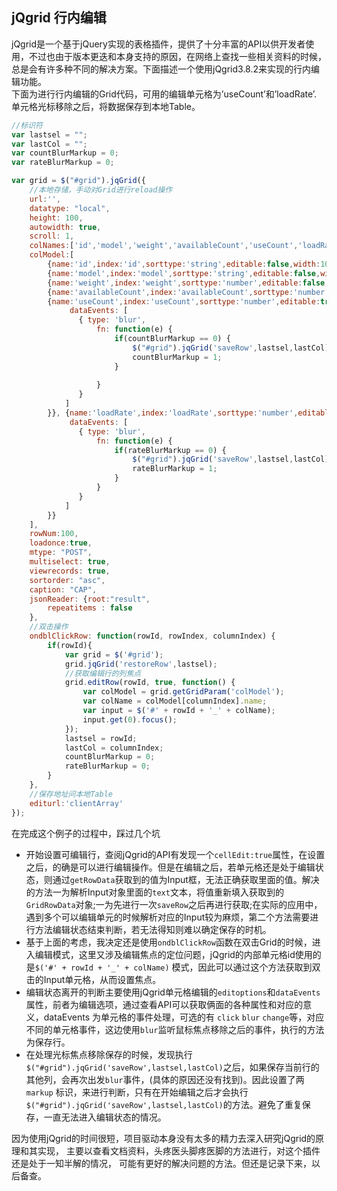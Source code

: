 ## jQgrid 行内编辑
jQgrid是一个基于jQuery实现的表格插件，提供了十分丰富的API以供开发者使用，不过也由于版本更迭和本身支持的原因，在网络上查找一些相关资料的时候，总是会有许多种不同的解决方案。下面描述一个使用jQgrid3.8.2来实现的行内编辑功能。  
下面为进行行内编辑的Grid代码，可用的编辑单元格为’useCount’和’loadRate’. 单元格光标移除之后，将数据保存到本地Table。  

````javascript
//标识符
var lastsel = "";
var lastCol = "";
var countBlurMarkup = 0;
var rateBlurMarkup = 0;

var grid = $("#grid").jqGrid({
	//本地存储，手动对Grid进行reload操作
   	url:'',
	datatype: "local",
	height: 100,
	autowidth: true,
	scroll: 1,
	colNames:['id','model','weight','availableCount','useCount','loadRate'],
   	colModel:[
	    {name:'id',index:'id',sorttype:'string',editable:false,width:10,hidden:true},
   		{name:'model',index:'model',sorttype:'string',editable:false,width:50},
   		{name:'weight',index:'weight',sorttype:'number',editable:false,width:50},
   		{name:'availableCount',index:'availableCount',sorttype:'number',editable:false,width:50},
   		{name:'useCount',index:'useCount',sorttype:'number',editable:true,width:50,editoptions: {
             dataEvents: [
               { type: 'blur',
                   fn: function(e) {
                	   if(countBlurMarkup == 0) {
                		   $("#grid").jqGrid('saveRow',lastsel,lastCol);
                		   countBlurMarkup = 1;
                	   }
                	  
                   }
               }
            ]
        }}, {name:'loadRate',index:'loadRate',sorttype:'number',editable:true,width:50,editoptions: {
             dataEvents: [
               { type: 'blur',
                   fn: function(e) {
                	   if(rateBlurMarkup == 0) {
                		   $("#grid").jqGrid('saveRow',lastsel,lastCol);
                		   rateBlurMarkup = 1;
                	   }
                   }
               }
            ]
		}}
   	],
   	rowNum:100,
	loadonce:true,
   	mtype: "POST",
	multiselect: true,
	viewrecords: true,
	sortorder: "asc",
	caption: "CAP",
   	jsonReader: {root:"result",
        repeatitems : false
    },
    //双击操作
    ondblClickRow: function(rowId, rowIndex, columnIndex) {
    	if(rowId){
    		var grid = $('#grid');
    		grid.jqGrid('restoreRow',lastsel);
    		//获取编辑行的列焦点
    		grid.editRow(rowId, true, function() {
    		    var colModel = grid.getGridParam('colModel');
    		    var colName = colModel[columnIndex].name;
    		    var input = $('#' + rowId + '_' + colName);
    		    input.get(0).focus();
    		});
    		lastsel = rowId;
    		lastCol = columnIndex;
    		countBlurMarkup = 0;
    		rateBlurMarkup = 0;
    	}
    },
    //保存地址问本地Table
    editurl:'clientArray'
});
````

在完成这个例子的过程中，踩过几个坑

- 开始设置可编辑行，查阅jQgrid的API有发现一个`cellEdit:true`属性，在设置之后，的确是可以进行编辑操作。但是在编辑之后，若单元格还是处于编辑状态，则通过`getRowData`获取到的值为Input框，无法正确获取里面的值。解决的方法一为解析Input对象里面的`text`文本，将值重新填入获取到的`GridRowData`对象;一为先进行一次`saveRow`之后再进行获取;在实际的应用中，遇到多个可以编辑单元的时候解析对应的Input较为麻烦，第二个方法需要进行方法编辑状态结束判断，若无法得知则难以确定保存的时机。
- 基于上面的考虑，我决定还是使用`ondblClickRow`函数在双击Grid的时候，进入编辑模式，这里又涉及编辑焦点的定位问题，jQgrid的内部单元格id使用的是`$('#' + rowId + '_' + colName)` 模式，因此可以通过这个方法获取到双击的Input单元格，从而设置焦点。
- 编辑状态离开的判断主要使用jQgrid单元格编辑的`editoptions`和`dataEvents`属性，前者为编辑选项，通过查看API可以获取俩面的各种属性和对应的意义，dataEvents 为单元格的事件处理，可选的有 `click` `blur` `change`等，对应不同的单元格事件，这边使用`blur`监听鼠标焦点移除之后的事件，执行的方法为保存行。
- 在处理光标焦点移除保存的时候，发现执行`$("#grid").jqGrid('saveRow',lastsel,lastCol)`之后，如果保存当前行的其他列，会再次出发`blur`事件，(具体的原因还没有找到)。因此设置了两`markup` 标识，来进行判断，只有在开始编辑之后才会执行`$("#grid").jqGrid('saveRow',lastsel,lastCol)`的方法。避免了重复保存，一直无法进入编辑状态的情况。

因为使用jQgrid的时间很短，项目驱动本身没有太多的精力去深入研究jQgrid的原理和其实现， 主要以查看文档资料，头疼医头脚疼医脚的方法进行，对这个插件还是处于一知半解的情况， 可能有更好的解决问题的方法。但还是记录下来，以后备查。